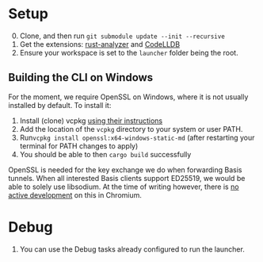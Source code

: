 # Setup

0. Clone, and then run `git submodule update --init --recursive`
1. Get the extensions: [rust-analyzer](https://marketplace.visualstudio.com/items?itemName=rust-lang.rust-analyzer) and [CodeLLDB](https://marketplace.visualstudio.com/items?itemName=vadimcn.zycode-lldb)
2. Ensure your workspace is set to the `launcher` folder being the root.

## Building the CLI on Windows

For the moment, we require OpenSSL on Windows, where it is not usually installed by default. To install it:

1. Install (clone) vcpkg [using their instructions](https://github.com/Microsoft/vcpkg#quick-start-windows)
1. Add the location of the `vcpkg` directory to your system or user PATH.
1. Run`vcpkg install openssl:x64-windows-static-md` (after restarting your terminal for PATH changes to apply)
1. You should be able to then `cargo build` successfully

OpenSSL is needed for the key exchange we do when forwarding Basis tunnels. When all interested Basis clients support ED25519, we would be able to solely use libsodium. At the time of writing however, there is [no active development](https://chromestatus.com/feature/4913922408710144) on this in Chromium.

# Debug

1. You can use the Debug tasks already configured to run the launcher.
